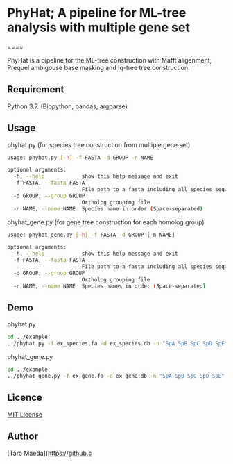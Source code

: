 # PhyHat; A pipeline for ML-tree analysis with multiple gene set

====

PhyHat is a pipeline for the ML-tree construction with Mafft aligenment, Prequel ambigouse base masking and Iq-tree tree construction. 

## Requirement
Python 3.7. (Biopython, pandas, argparse)

## Usage
phyhat.py (for species tree construction from multiple gene set)

```sh
usage: phyhat.py [-h] -f FASTA -d GROUP -n NAME

optional arguments:
  -h, --help            show this help message and exit
  -f FASTA, --fasta FASTA
                        File path to a fasta including all species sequence
  -d GROUP, --group GROUP
                        Ortholog grouping file
  -n NAME, --name NAME  Species name in order (Space-separated)
```

phyhat_gene.py (for gene tree construction for each homolog group)

```sh
usage: phyhat_gene.py [-h] -f FASTA -d GROUP [-n NAME]

optional arguments:
  -h, --help            show this help message and exit
  -f FASTA, --fasta FASTA
                        File path to a fasta including all species sequence
  -d GROUP, --group GROUP
                        Ortholog grouping file
  -n NAME, --name NAME  Species names in order (Space-separated)
```



## Demo

phyhat.py

```sh
cd ../example 
../phyhat.py -f ex_species.fa -d ex_species.db -n "SpA SpB SpC SpD SpE"

```

phyhat_gene.py

```sh
cd ../example 
../phyhat_gene.py -f ex_gene.fa -d ex_gene.db -n "SpA SpB SpC SpD SpE"

```

## Licence

[MIT License](http://opensource.org/licenses/mit-license.php)

## Author

[Taro Maeda](https://github.c

